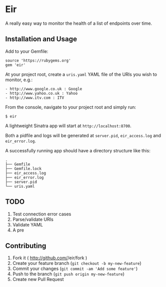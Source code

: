 # Eir

A really easy way to monitor the health of a list of endpoints over time.

## Installation and Usage

Add to your Gemfile:

    source 'https://rubygems.org'
    gem 'eir'

At your project root, create a `uris.yaml` YAML file of the URIs you wish to monitor, e.g.:

    - http://www.google.co.uk : Google
    - http://www.yahoo.co.uk : Yahoo
    - http://www.itv.com : ITV

From the console, navigate to your project root and simply run:

    $ eir

A lightweight Sinatra app will start at `http://localhost:8700`.

Both a pidfile and logs will be generated at `server.pid`, `eir_access.log` and `eir_error.log`.

A successfully running app should have a directory structure like this:

    .
    ├── Gemfile
    ├── Gemfile.lock
    ├── eir_access.log
    ├── eir_error.log
    ├── server.pid
    └── uris.yaml

## TODO

1. Test connection error cases
2. Parse/validate URIs
3. Validate YAML
4. A pre

## Contributing

1. Fork it ( http://github.com/<my-github-username>/eir/fork )
2. Create your feature branch (`git checkout -b my-new-feature`)
3. Commit your changes (`git commit -am 'Add some feature'`)
4. Push to the branch (`git push origin my-new-feature`)
5. Create new Pull Request
